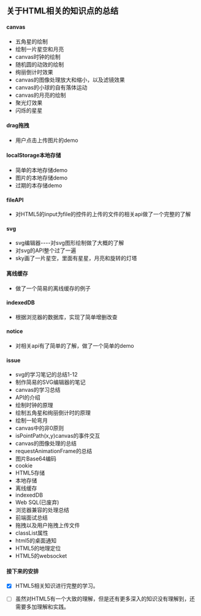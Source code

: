 ## 关于HTML相关的知识点的总结

#### canvas

* 五角星的绘制
* 绘制一片星空和月亮
* canvas时钟的绘制
* 随机圆的动效的绘制
* 绚丽倒计时效果
* canvas的图像处理放大和缩小，以及滤镜效果
* canvas的小球的自有落体运动
* canvas的月亮的绘制
* 聚光灯效果
* 闪烁的星星
 
#### drag拖拽
* 用户点击上传图片的demo
 
#### localStorage本地存储
* 简单的本地存储demo
* 图片的本地存储demo
* 过期的本存储demo
   
#### fileAPI
* 对HTML5的input为file的控件的上传的文件的相关api做了一个完整的了解
 
#### svg
* svg编辑器----对svg图形绘制做了大概的了解
* 对svg的API整个过了一遍
* sky画了一片星空，里面有星星，月亮和旋转的灯塔
 
#### 离线缓存
* 做了一个简易的离线缓存的例子
 
#### indexedDB
* 根据浏览器的数据库，实现了简单增删改查
 
#### notice
* 对相关api有了简单的了解，做了一个简单的demo
 
#### issue

* svg的学习笔记的总结1-12
* 制作简易的SVG编辑器的笔记
* canvas的学习总结
 * API的介绍
 * 绘制时钟的原理
 * 绘制五角星和绚丽倒计时的原理
 * 绘制一轮弯月
 * canvas中的非0原则
 * isPointPath(x,y)canvas的事件交互
 * canvas的图像处理的总结
* requestAnimationFrame的总结
* 图片Base64编码
* cookie
* HTML5存储
 * 本地存储
 * 离线缓存
 * indexedDB
 * Web SQL(已废弃)  
* 浏览器兼容的处理总结
* 前端面试总结
* 拖拽以及用户拖拽上传文件
* classList属性
* html5的桌面通知
* HTML5的地理定位
* HTML5的websocket
 
 
#### 接下来的安排

 - [x] HTML5相关知识进行完整的学习。
 - [ ] 虽然对HTML5有一个大致的理解，但是还有更多深入的知识没有理解到，还需要多加理解和实践。

